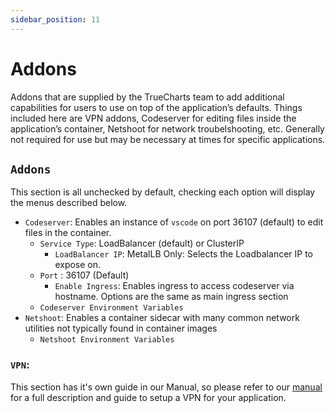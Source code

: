 ```yaml
---
sidebar_position: 11
---
```


# Addons

Addons that are supplied by the TrueCharts team to add additional capabilities for users to use on top of the application’s defaults. Things included here are VPN addons, Codeserver for editing files inside the application’s container, Netshoot for network troubelshooting, etc. Generally not required for use but may be necessary at times for specific applications.

## `Addons`

This section is all unchecked by default, checking each option will display the menus described below.

- `Codeserver`: Enables an instance of `vscode` on port 36107 (default) to edit files in the container.
  - `Service Type`: LoadBalancer (default) or ClusterIP
    - `LoadBalancer IP`: MetalLB Only: Selects the Loadbalancer IP to expose on.
  - `Port` : 36107 (Default)
    - `Enable Ingress`: Enables ingress to access codeserver via hostname. Options are the same as main ingress section
  - `Codeserver Environment Variables`
- `Netshoot`: Enables a container sidecar with many common network utilities not typically found in container images
  - `Netshoot Environment Variables`
  
### `VPN`:

This section has it's own guide in our Manual, so please refer to our [manual](https://truecharts.org/docs/manual/guides/vpn-setup) for a full description and guide to setup a VPN for your application.
